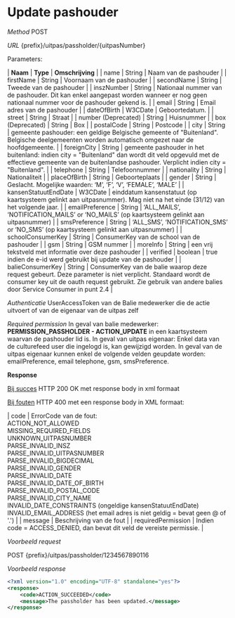 ---
---

# Update pashouder

_Method_
POST

_URL_
{prefix}/uitpas/passholder/{uitpasNumber}

Parameters:

| **Naam** | **Type** | **Omschrijving** |
| name | String | Naam van de pashouder |
| firstName | String | Voornaam van de pashouder |
| secondName | String | Tweede van de pashouder |
| inszNumber | String | Nationaal nummer van de pashouder. Dit kan enkel aangepast worden wanneer er nog geen nationaal nummer voor de pashouder gekend is. |
| email | String | Email adres van de pashouder |
| dateOfBirth | W3CDate | Geboortedatum. |
| street | String | Straat |
| <span class="line-through">number</span> <span class="blue">(Deprecated)</span> | String | Huisnummer |
| <span class="line-through">box</span> <span class="blue">(Deprecated)</span> | String | Box |
| postalCode | String | Postcode |
| city | String | gemeente pashouder: een geldige Belgische gemeente of "Buitenland". Belgische deelgemeenten worden automatisch omgezet naar de hoofdgemeente.  |
| foreignCity | String | gemeente pashouder in het buitenland: indien city = "Buitenland" dan wordt dit veld opgevuld met de effectieve gemeente van de buitenlandse pashouder. Verplicht indien city = "Buitenland". |
| telephone | String | Telefoonnummer |
| nationality | String | Nationaliteit |
| placeOfBirth | String | Geboorteplaats |
| gender | String | Geslacht. Mogelijke waarden: ‘M’, ‘F’, ‘V’, ‘FEMALE’, ‘MALE’ |
| kansenStatuutEndDate | W3CDate | einddatum kansenstatuut (op kaartsysteem gelinkt aan uitpasnummer). Mag niet na het einde (31/12) van het volgende jaar. |
| emailPreference | String | ‘ALL_MAILS’, ‘NOTIFICATION_MAILS’ or ‘NO_MAILS’ (op kaartsysteem gelinkt aan uitpasnummer) |
| smsPreference | String | ‘ALL_SMS’, ‘NOTIFICATION_SMS’ or ‘NO_SMS’ (op kaartsysteem gelinkt aan uitpasnummer) |
| schoolConsumerKey | String | ConsumerKey van de school van de pashouder |
| gsm | String | GSM nummer |
| moreInfo | String | een vrij tekstveld met informatie over deze pashouder |
| verified | boolean | true indien de e-id werd gebruikt bij update van de pashouder |
| balieConsumerKey | String | ConsumerKey van de balie waarop deze request gebeurt. Deze parameter is niet verplicht. Standaard wordt de consumer key uit de oauth request gebruikt. Zie gebruik van andere balies door Service Consumer in punt 2.4 |

_Authenticatie_
UserAccessToken van de Balie medewerker die de actie uitvoert of van de eigenaar van de uitpas zelf

_Required permission_
In geval van balie medewerker: **PERMISSION_PASSHOLDER - ACTION_UPDATE** in een kaartsysteem waarvan de pashouder lid is.
In geval van uitpas eigenaar: Enkel data van de culturefeed user die ingelogd is, kan gewijzigd worden. In geval van de uitpas eigenaar kunnen enkel de volgende velden geupdate worden: emailPreference, email telephone, gsm, smsPreference.

**Response**

<u>Bij succes</u>
HTTP 200 OK met response body in xml formaat

<u>Bij fouten</u>
HTTP 400 met een response body in XML formaat:

| code | ErrorCode van de fout:<br>ACTION_NOT_ALLOWED<br>MISSING_REQUIRED_FIELDS<br>UNKNOWN_UITPASNUMBER<br>PARSE_INVALID_INSZ<br>PARSE_INVALID_UITPASNUMBER<br>PARSE_INVALID_BIGDECIMAL<br>PARSE_INVALID_GENDER<br>PARSE_INVALID_DATE<br>PARSE_INVALID_DATE_OF_BIRTH<br>PARSE_INVALID_POSTAL_CODE<br>PARSE_INVALID_CITY_NAME<br>INVALID_DATE_CONSTRAINTS (ongeldige kansenStatuutEndDate)<br>INVALID_EMAIL_ADDRESS (het email adres is niet geldig = bevat geen @ of '.') |
| message | Beschrijving van de fout |
| requiredPermission | Indien code = ACCESS_DENIED, dan bevat dit veld de vereiste permissie. |

_Voorbeeld request_

POST {prefix}/uitpas/passholder/1234567890116

_Voorbeeld response_


~~~xml
<?xml version="1.0" encoding="UTF-8" standalone="yes"?>
<response>
	<code>ACTION_SUCCEEDED</code>
	<message>The passholder has been updated.</message>
</response>
~~~
